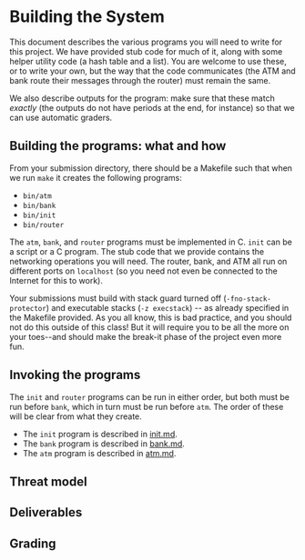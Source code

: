 # Building the System

This document describes the various programs you will need to write for
this project. We have provided stub code for much of it, along with
some helper utility code (a hash table and a list). You are welcome to
use these, or to write your own, but the way that the code
communicates (the ATM and bank route their messages through the
router) must remain the same.

We also describe outputs for the program: make sure
that these match *exactly* (the outputs do not have periods at the
end, for instance) so that we can use automatic graders.

## Building the programs: what and how

From your submission directory, there should be a Makefile such that
when we run `make` it creates the following programs:

 * `bin/atm`
 * `bin/bank`
 * `bin/init`
 * `bin/router`

The `atm`, `bank`, and `router` programs must be implemented in
C. `init` can be a script or a C program. The stub code that we
provide contains the networking operations you will need. The router,
bank, and ATM all run on different ports on `localhost` (so you need
not even be connected to the Internet for this to work).

Your submissions must build with stack guard turned off
(`-fno-stack-protector`) and executable stacks (`-z execstack`) -- as
already specified in the Makefile provided. As you all know, this is
bad practice, and you should not do this outside of this class! But
it will require you to be all the more on your toes--and should make the
break-it phase of the project even more fun.

## Invoking the programs

The `init` and `router` programs can be run in either order, but both
must be run before `bank`, which in turn must be run before `atm`. The
order of these will be clear from what they create.

 * The `init` program is described in [init.md](init.md).
 * The `bank` program is described in [bank.md](bank.md).
 * The `atm` program is described in [atm.md](atm.md).

## Threat model

## Deliverables

## Grading
